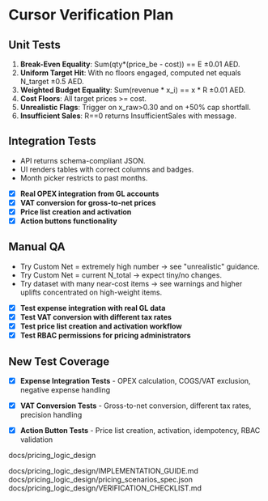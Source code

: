 # Cursor Verification Plan

## Unit Tests
1. **Break-Even Equality**: Sum(qty*(price_be - cost)) == E ±0.01 AED.
2. **Uniform Target Hit**: With no floors engaged, computed net equals N_target ±0.5 AED.
3. **Weighted Budget Equality**: Sum(revenue * x_i) == x * R ±0.01 AED.
4. **Cost Floors**: All target prices >= cost.
5. **Unrealistic Flags**: Trigger on x_raw>0.30 and on +50% cap shortfall.
6. **Insufficient Sales**: R==0 returns InsufficientSales with message.

## Integration Tests
- API returns schema-compliant JSON.
- UI renders tables with correct columns and badges.
- Month picker restricts to past months.
- [x] **Real OPEX integration from GL accounts**
- [x] **VAT conversion for gross-to-net prices**
- [x] **Price list creation and activation**
- [x] **Action buttons functionality**

## Manual QA
- Try Custom Net = extremely high number → see "unrealistic" guidance.
- Try Custom Net = current N_total → expect tiny/no changes.
- Try dataset with many near-cost items → see warnings and higher uplifts concentrated on high-weight items.
- [x] **Test expense integration with real GL data**
- [x] **Test VAT conversion with different tax rates**
- [x] **Test price list creation and activation workflow**
- [x] **Test RBAC permissions for pricing administrators**

## New Test Coverage
- [x] **Expense Integration Tests** - OPEX calculation, COGS/VAT exclusion, negative expense handling
- [x] **VAT Conversion Tests** - Gross-to-net conversion, different tax rates, precision handling
- [x] **Action Button Tests** - Price list creation, activation, idempotency, RBAC validation


docs/pricing_logic_design

docs/pricing_logic_design/IMPLEMENTATION_GUIDE.md
docs/pricing_logic_design/pricing_scenarios_spec.json
docs/pricing_logic_design/VERIFICATION_CHECKLIST.md



